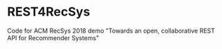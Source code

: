 # REST4RecSys
Code for ACM RecSys 2018 demo "Towards an open, collaborative REST API for Recommender Systems"
